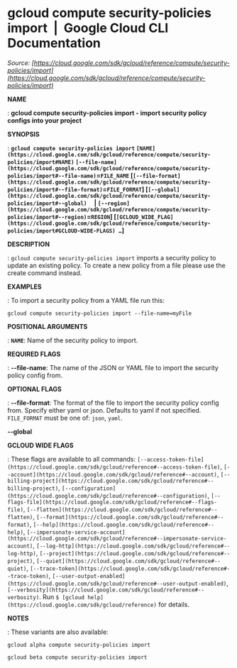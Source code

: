 # gcloud compute security-policies import  |  Google Cloud CLI Documentation

*Source: [https://cloud.google.com/sdk/gcloud/reference/compute/security-policies/import](https://cloud.google.com/sdk/gcloud/reference/compute/security-policies/import)*

**NAME**

: **gcloud compute security-policies import - import security policy configs into your project**

**SYNOPSIS**

: **`gcloud compute security-policies import` `[NAME](https://cloud.google.com/sdk/gcloud/reference/compute/security-policies/import#NAME)` `[--file-name](https://cloud.google.com/sdk/gcloud/reference/compute/security-policies/import#--file-name)`=`FILE_NAME` [`[--file-format](https://cloud.google.com/sdk/gcloud/reference/compute/security-policies/import#--file-format)`=`FILE_FORMAT`] [`[--global](https://cloud.google.com/sdk/gcloud/reference/compute/security-policies/import#--global)`     | `[--region](https://cloud.google.com/sdk/gcloud/reference/compute/security-policies/import#--region)`=`REGION`] [`[GCLOUD_WIDE_FLAG](https://cloud.google.com/sdk/gcloud/reference/compute/security-policies/import#GCLOUD-WIDE-FLAGS) …`]**

**DESCRIPTION**

: `gcloud compute security-policies import` imports a security policy
to update an existing policy. To create a new policy from a file please use the
create command instead.

**EXAMPLES**

: To import a security policy from a YAML file run this:

```
gcloud compute security-policies import --file-name=myFile
```

**POSITIONAL ARGUMENTS**

: **`NAME`**:
Name of the security policy to import.

**REQUIRED FLAGS**

: **--file-name**:
The name of the JSON or YAML file to import the security policy config from.

**OPTIONAL FLAGS**

: **--file-format**:
The format of the file to import the security policy config from. Specify either
yaml or json. Defaults to yaml if not specified.
`FILE_FORMAT` must be one of: `json`,
`yaml`.

**--global**

**GCLOUD WIDE FLAGS**

: These flags are available to all commands: `[--access-token-file](https://cloud.google.com/sdk/gcloud/reference#--access-token-file)`,
`[--account](https://cloud.google.com/sdk/gcloud/reference#--account)`, `[--billing-project](https://cloud.google.com/sdk/gcloud/reference#--billing-project)`,
`[--configuration](https://cloud.google.com/sdk/gcloud/reference#--configuration)`,
`[--flags-file](https://cloud.google.com/sdk/gcloud/reference#--flags-file)`,
`[--flatten](https://cloud.google.com/sdk/gcloud/reference#--flatten)`, `[--format](https://cloud.google.com/sdk/gcloud/reference#--format)`, `[--help](https://cloud.google.com/sdk/gcloud/reference#--help)`, `[--impersonate-service-account](https://cloud.google.com/sdk/gcloud/reference#--impersonate-service-account)`,
`[--log-http](https://cloud.google.com/sdk/gcloud/reference#--log-http)`,
`[--project](https://cloud.google.com/sdk/gcloud/reference#--project)`, `[--quiet](https://cloud.google.com/sdk/gcloud/reference#--quiet)`, `[--trace-token](https://cloud.google.com/sdk/gcloud/reference#--trace-token)`, `[--user-output-enabled](https://cloud.google.com/sdk/gcloud/reference#--user-output-enabled)`,
`[--verbosity](https://cloud.google.com/sdk/gcloud/reference#--verbosity)`.
Run `$ [gcloud help](https://cloud.google.com/sdk/gcloud/reference)` for details.

**NOTES**

: These variants are also available:

```
gcloud alpha compute security-policies import
```

```
gcloud beta compute security-policies import
```